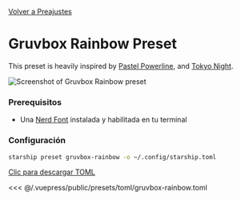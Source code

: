 [Volver a Preajustes](./README.md#gruvbox-rainbow)

# Gruvbox Rainbow Preset

This preset is heavily inspired by [Pastel Powerline](./pastel-powerline.md), and [Tokyo Night](./tokyo-night.md).

![Screenshot of Gruvbox Rainbow preset](/presets/img/gruvbox-rainbow.png)

### Prerequisitos

- Una [Nerd Font](https://www.nerdfonts.com/) instalada y habilitada en tu terminal

### Configuración

```sh
starship preset gruvbox-rainbow -o ~/.config/starship.toml
```

[Clic para descargar TOML](/presets/toml/gruvbox-rainbow.toml)

<<< @/.vuepress/public/presets/toml/gruvbox-rainbow.toml

